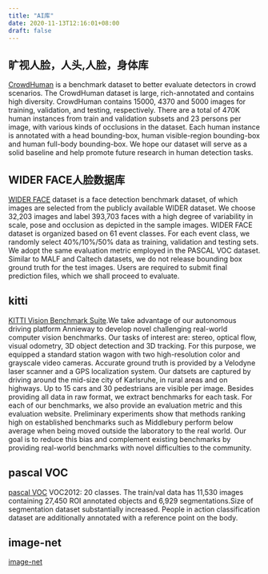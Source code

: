 ```yaml
---
title: "AI库"
date: 2020-11-13T12:16:01+08:00
draft: false
---
```


## 旷视人脸，人头,人脸，身体库

[CrowdHuman](https://www.crowdhuman.org) is a benchmark dataset to better evaluate detectors in crowd scenarios. The CrowdHuman dataset is large, rich-annotated and contains high diversity. CrowdHuman contains 15000, 4370 and 5000 images for training, validation, and testing, respectively. There are a total of 470K human instances from train and validation subsets and 23 persons per image, with various kinds of occlusions in the dataset. Each human instance is annotated with a head bounding-box, human visible-region bounding-box and human full-body bounding-box. We hope our dataset will serve as a solid baseline and help promote future research in human detection tasks.

## WIDER FACE人脸数据库

[WIDER FACE](http://shuoyang1213.me/WIDERFACE/) dataset is a face detection benchmark dataset, of which images are selected from the publicly available WIDER dataset. We choose 32,203 images and label 393,703 faces with a high degree of variability in scale, pose and occlusion as depicted in the sample images. WIDER FACE dataset is organized based on 61 event classes. For each event class, we randomly select 40%/10%/50% data as training, validation and testing sets. We adopt the same evaluation metric employed in the PASCAL VOC dataset. Similar to MALF and Caltech datasets, we do not release bounding box ground truth for the test images. Users are required to submit final prediction files, which we shall proceed to evaluate.

## kitti

[KITTI Vision Benchmark Suite](http://www.cvlibs.net/datasets/kitti/).We take advantage of our autonomous driving platform Annieway to develop novel challenging real-world computer vision benchmarks. Our tasks of interest are: stereo, optical flow, visual odometry, 3D object detection and 3D tracking. For this purpose, we equipped a standard station wagon with two high-resolution color and grayscale video cameras. Accurate ground truth is provided by a Velodyne laser scanner and a GPS localization system. Our datsets are captured by driving around the mid-size city of Karlsruhe, in rural areas and on highways. Up to 15 cars and 30 pedestrians are visible per image. Besides providing all data in raw format, we extract benchmarks for each task. For each of our benchmarks, we also provide an evaluation metric and this evaluation website. Preliminary experiments show that methods ranking high on established benchmarks such as Middlebury perform below average when being moved outside the laboratory to the real world. Our goal is to reduce this bias and complement existing benchmarks by providing real-world benchmarks with novel difficulties to the community.

## pascal VOC

[pascal VOC](http://host.robots.ox.ac.uk/pascal/VOC/) VOC2012: 20 classes. The train/val data has 11,530 images containing 27,450 ROI annotated objects and 6,929 segmentations.Size of segmentation dataset substantially increased. People in action classification dataset are additionally annotated with a reference point on the body.

## image-net

[image-net](http://image-net.org/)

